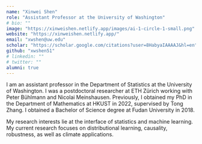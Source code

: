 ```yaml
---
name: "Xinwei Shen"
role: "Assistant Professor at the University of Washington"
# bio: ""
image: "https://xinweishen.netlify.app/images/ai-1-circle-1-small.png"
website: "https://xinweishen.netlify.app/"
email: "xwshen@uw.edu"
scholar: "https://scholar.google.com/citations?user=8HabyaIAAAAJ&hl=en"
github: "xwshen51"
# linkedin: ""
# twitter: ""
alumni: true
---
```


I am an assistant professor in the Department of Statistics at the University of Washington. I was a postdoctoral researcher at ETH Zürich working with Peter Bühlmann and Nicolai Meinshausen. Previously, I obtained my PhD in the Department of Mathematics at HKUST in 2022, supervised by Tong Zhang. I obtained a Bachelor of Science degree at Fudan University in 2018.

My research interests lie at the interface of statistics and machine learning. My current research focuses on distributional learning, causality, robustness, as well as climate applications.
